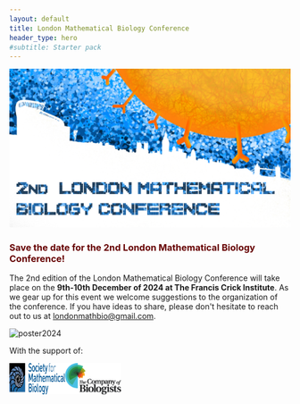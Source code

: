 ```yaml
---
layout: default
title: London Mathematical Biology Conference
header_type: hero
#subtitle: Starter pack
---
```


<style>
r { color: #660000; }
o { color: Orange }
g { color: Green }
</style>

![banner2024](/images/banner.png)

### <r>Save the date for the 2nd London Mathematical Biology Conference!</r>


The 2nd edition of the London Mathematical Biology Conference will take place on the **9th-10th December of 2024 at The Francis Crick Institute**. As we gear up for this event we welcome suggestions to the organization of the conference. If you have ideas to share, please don't hesitate to reach out to us at [londonmathbio@gmail.com](mailto:londonmathbio@gmail.com).

![poster2024](/images/poster2.png)

With the support of:

<div style="display: flex;">
    <img src="/images/smblogo.png" alt="Sociery for Mathematical Biology logo" width="100"/>
    <img src="/images/coblogo.jpg" alt="Company of Biologists logo" width="100"/>
</div>
